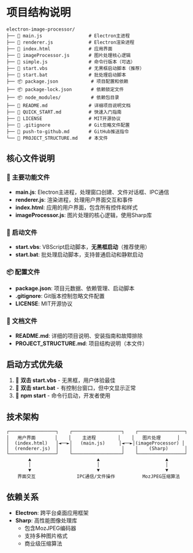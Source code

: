 # 项目结构说明

```
electron-image-processor/
├── 📄 main.js                 # Electron主进程
├── 📄 renderer.js             # Electron渲染进程
├── 📄 index.html              # 应用界面
├── 📄 imageProcessor.js       # 图片处理核心逻辑
├── 📄 simple.js               # 命令行版本（可选）
├── 🚀 start.vbs               # 无黑框启动脚本（推荐）
├── 🚀 start.bat               # 批处理启动脚本
├── 📦 package.json            # 项目配置和依赖
├── 📦 package-lock.json       # 依赖锁定文件
├── 📦 node_modules/           # 依赖包目录
├── 📝 README.md               # 详细项目说明文档
├── 📝 QUICK_START.md          # 快速入门指南
├── 📝 LICENSE                 # MIT开源协议
├── 📝 .gitignore              # Git忽略文件配置
├── 📝 push-to-github.md       # GitHub推送指令
└── 📝 PROJECT_STRUCTURE.md    # 本文件
```

## 核心文件说明

### 🎯 主要功能文件

- **main.js**: Electron主进程，处理窗口创建、文件对话框、IPC通信
- **renderer.js**: 渲染进程，处理用户界面交互和事件
- **index.html**: 应用的用户界面，包含所有控件和样式
- **imageProcessor.js**: 图片处理的核心逻辑，使用Sharp库

### 🚀 启动文件

- **start.vbs**: VBScript启动脚本，**无黑框启动**（推荐使用）
- **start.bat**: 批处理启动脚本，支持普通启动和静默启动

### 📦 配置文件

- **package.json**: 项目元数据、依赖管理、启动脚本
- **.gitignore**: Git版本控制忽略文件配置
- **LICENSE**: MIT开源协议

### 📝 文档文件

- **README.md**: 详细的项目说明、安装指南和故障排除
- **PROJECT_STRUCTURE.md**: 项目结构说明（本文件）

## 启动方式优先级

1. 🥇 **双击 start.vbs** - 无黑框，用户体验最佳
2. 🥈 **双击 start.bat** - 有控制台窗口，但中文显示正常
3. 🥉 **npm start** - 命令行启动，开发者使用

## 技术架构

```
┌─────────────────┐    ┌──────────────────┐    ┌─────────────────┐
│   用户界面       │    │    主进程        │    │   图片处理      │
│  (index.html)   │◄──►│   (main.js)     │◄──►│(imageProcessor) │
│  (renderer.js)  │    │                  │    │    (Sharp)      │
└─────────────────┘    └──────────────────┘    └─────────────────┘
        ▲                        ▲                        ▲
        │                        │                        │
        ▼                        ▼                        ▼
    界面交互               IPC通信/文件操作          MozJPEG压缩算法
```

## 依赖关系

- **Electron**: 跨平台桌面应用框架
- **Sharp**: 高性能图像处理库
  - 包含MozJPEG编码器
  - 支持多种图片格式
  - 商业级压缩算法 